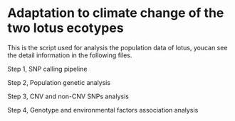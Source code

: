 # Adaptation to climate change of the two lotus ecotypes 
This is the script used for analysis the population data of lotus, youcan see the detail information in the following files.


Step 1, SNP calling pipeline


Step 2, Population genetic analysis


Step 3, CNV and non-CNV SNPs analysis


Step 4, Genotype and environmental factors association analysis



